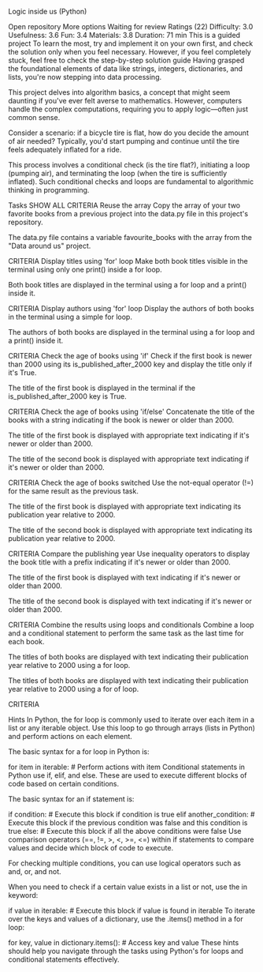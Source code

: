 Logic inside us (Python)

Open repository
More options
Waiting for review
Ratings (22)
Difficulty:
3.0
Usefulness:
3.6
Fun:
3.4
Materials:
3.8
Duration:
 71 min
This is a guided project
To learn the most, try and implement it on your own first, and check the solution only when you feel necessary. However, if you feel completely stuck, feel free to check the step-by-step solution guide
Having grasped the foundational elements of data like strings, integers, dictionaries, and lists, you're now stepping into data processing.

This project delves into algorithm basics, a concept that might seem daunting if you've ever felt averse to mathematics. However, computers handle the complex computations, requiring you to apply logic—often just common sense.

Consider a scenario: if a bicycle tire is flat, how do you decide the amount of air needed? Typically, you'd start pumping and continue until the tire feels adequately inflated for a ride.

This process involves a conditional check (is the tire flat?), initiating a loop (pumping air), and terminating the loop (when the tire is sufficiently inflated). Such conditional checks and loops are fundamental to algorithmic thinking in programming.

Tasks
SHOW ALL CRITERIA
Reuse the array
Copy the array of your two favorite books from a previous project into the data.py file in this project's repository.

The data.py file contains a variable favourite_books with the array from the "Data around us" project.

CRITERIA
Display titles using 'for' loop
Make both book titles visible in the terminal using only one print() inside a for loop.

Both book titles are displayed in the terminal using a for loop and a print() inside it.

CRITERIA
Display authors using 'for' loop
Display the authors of both books in the terminal using a simple for loop.

The authors of both books are displayed in the terminal using a for loop and a print() inside it.

CRITERIA
Check the age of books using 'if'
Check if the first book is newer than 2000 using its is_published_after_2000 key and display the title only if it's True.

The title of the first book is displayed in the terminal if the is_published_after_2000 key is True.

CRITERIA
Check the age of books using 'if/else'
Concatenate the title of the books with a string indicating if the book is newer or older than 2000.

The title of the first book is displayed with appropriate text indicating if it's newer or older than 2000.

The title of the second book is displayed with appropriate text indicating if it's newer or older than 2000.

CRITERIA
Check the age of books switched
Use the not-equal operator (!=) for the same result as the previous task.

The title of the first book is displayed with appropriate text indicating its publication year relative to 2000.

The title of the second book is displayed with appropriate text indicating its publication year relative to 2000.

CRITERIA
Compare the publishing year
Use inequality operators to display the book title with a prefix indicating if it's newer or older than 2000.

The title of the first book is displayed with text indicating if it's newer or older than 2000.

The title of the second book is displayed with text indicating if it's newer or older than 2000.

CRITERIA
Combine the results using loops and conditionals
Combine a loop and a conditional statement to perform the same task as the last time for each book.

The titles of both books are displayed with text indicating their publication year relative to 2000 using a for loop.

The titles of both books are displayed with text indicating their publication year relative to 2000 using a for of loop.

CRITERIA


Hints
In Python, the for loop is commonly used to iterate over each item in a list or any iterable object. Use this loop to go through arrays (lists in Python) and perform actions on each element.

The basic syntax for a for loop in Python is:

for item in iterable:
    # Perform actions with item
Conditional statements in Python use if, elif, and else. These are used to execute different blocks of code based on certain conditions.

The basic syntax for an if statement is:

if condition:
    # Execute this block if condition is true
elif another_condition:
    # Execute this block if the previous condition was false and this condition is true
else:
    # Execute this block if all the above conditions were false
Use comparison operators (==, !=, >, <, >=, <=) within if statements to compare values and decide which block of code to execute.

For checking multiple conditions, you can use logical operators such as and, or, and not.

When you need to check if a certain value exists in a list or not, use the in keyword:

if value in iterable:
    # Execute this block if value is found in iterable
To iterate over the keys and values of a dictionary, use the .items() method in a for loop:

for key, value in dictionary.items():
    # Access key and value
These hints should help you navigate through the tasks using Python's for loops and conditional statements effectively.

